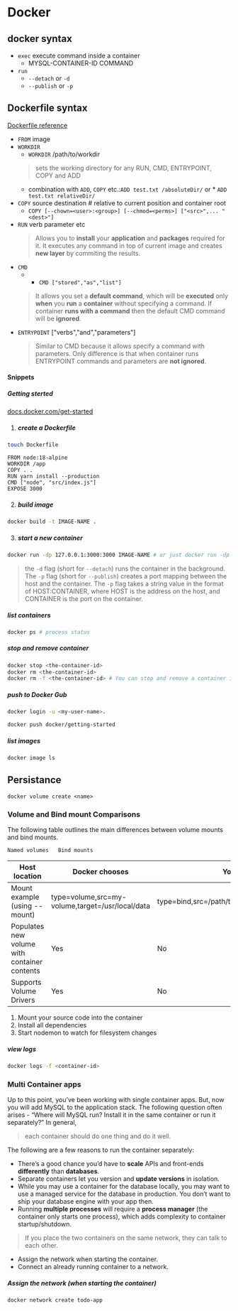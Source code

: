 # Docker
## docker syntax
* `exec` execute command inside a container
  * MYSQL-CONTAINER-ID COMMAND
* `run`
  * `--detach` or `-d`
  * `--publish` or `-p`

## Dockerfile syntax

[Dockerfile reference](https://docs.docker.com/engine/reference/builder/)

* `FROM` image
* `WORKDIR`
  * `WORKDIR` /path/to/workdir
  > sets the working directory for any RUN, CMD, ENTRYPOINT, COPY and ADD
  * combination with `ADD`, `COPY` etc.:`ADD test.txt /absoluteDir/` or * `ADD test.txt relativeDir/`
* `COPY` source destination # relative to current position and container root
  * `COPY [--chown=<user>:<group>] [--chmod=<perms>] ["<src>",... "<dest>"]`
* `RUN` verb parameter etc
  > Allows you to **install** your **application** and **packages** required for it. It executes any command in top of current image and creates **new layer** by commiting the results.
* `CMD`
  * * `CMD ["stored","as","list"]`
  > It allows you set a **default command**, which will be **executed** only **when** you **run** a **container** without specifying a command. If container **runs with a command** then the default CMD command will be **ignored**.
* `ENTRYPOINT` ["verbs","and","parameters"]
  > Similar to CMD because it allows specify a command with parameters. Only difference is that when container runs ENTRYPOINT commands and parameters are **not ignored**.
  
#### Snippets
##### Getting sterted
[docs.docker.com/get-started](https://docs.docker.com/get-started/02_our_app/)
1. ##### create a Dockerfile
```zsh
touch Dockerfile
```
```Containerfile
FROM node:18-alpine
WORKDIR /app
COPY . .
RUN yarn install --production
CMD ["node", "src/index.js"]
EXPOSE 3000
```
2. ##### build image
```bash
docker build -t IMAGE-NAME .
```
3. ##### start a new container
```bash
docker run -dp 127.0.0.1:3000:3000 IMAGE-NAME # or just docker run -dp 3000:3000 IMAGE-NAME
```
> the `-d` flag (short for `--detach`) runs the container in the background. The `-p` flag (short for `--publish`) creates a port mapping between the host and the container. The `-p` flag takes a string value in the format of HOST:CONTAINER, where HOST is the address on the host, and CONTAINER is the port on the container.
##### list containers
```bash
docker ps # process status
```
##### stop and remove container
```bash
docker stop <the-container-id>
docker rm <the-container-id>
docker rm -f <the-container-id> # You can stop and remove a container in a single command by adding the force flag 
```

##### push to Docker Gub
```bash
docker login -u <my-user-name>.

docker push docker/getting-started
```
##### list images
```bash
docker image ls
```

## Persistance

`docker volume create <name>`

### Volume and Bind mount Comparisons
The following table outlines the main differences between volume mounts and bind mounts.

 	Named volumes	Bind mounts
|Host location	| Docker chooses	| You decide|
----------------|-----------------|-----------|
|Mount example (using --mount)	| type=volume,src=my-volume,target=/usr/local/data	| type=bind,src=/path/to/data,target=/usr/local/data|
|Populates new volume with container contents	| Yes |	No|
|Supports Volume Drivers |	Yes	| No|


1. Mount your source code into the container
1. Install all dependencies
1. Start nodemon to watch for filesystem changes

##### view logs
```bash
docker logs -f <container-id>
```

### Multi Container apps
Up to this point, you’ve been working with single container apps. But, now you will add MySQL to the application stack. The following question often arises - “Where will MySQL run? Install it in the same container or run it separately?” In general, 

> each container should do one thing and do it well.

The following are a few reasons to run the container separately:

* There’s a good chance you’d have to **scale** APIs and front-ends **differently** than **databases**.
* Separate containers let you version and **update versions** in isolation.
* While you may use a container for the database locally, you may want to use a managed service for the database in production. You don’t want to ship 
  your database engine with your app then.
* Running **multiple processes** will require a **process manager** (the container only starts one process), which adds complexity to container startup/shutdown.

> If you place the two containers on the same network, they can talk to each other.

* Assign the network when starting the container.
* Connect an already running container to a network.

##### Assign the network (when starting the container)
```bash
docker network create todo-app
```

